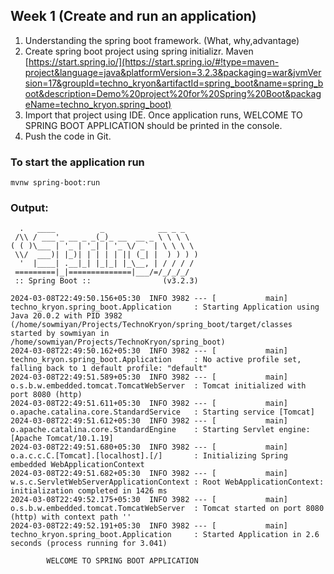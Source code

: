 ## Week 1 (Create and run an application)
1. Understanding the spring boot framework. (What, why,advantage)
2. Create spring boot project using spring initializr. Maven [https://start.spring.io/](https://start.spring.io/#!type=maven-project&language=java&platformVersion=3.2.3&packaging=war&jvmVersion=17&groupId=techno_kryon&artifactId=spring_boot&name=spring_boot&description=Demo%20project%20for%20Spring%20Boot&packageName=techno_kryon.spring_boot)
3. Import that project using IDE. Once application runs, WELCOME TO SPRING BOOT APPLICATION should be printed in the console.
4. Push the code in Git.

### To start the application run

`mvnw spring-boot:run`

### Output:

      .   ____          _            __ _ _
     /\\ / ___'_ __ _ _(_)_ __  __ _ \ \ \ \
    ( ( )\___ | '_ | '_| | '_ \/ _` | \ \ \ \
     \\/  ___)| |_)| | | | | || (_| |  ) ) ) )
      '  |____| .__|_| |_|_| |_\__, | / / / /
     =========|_|==============|___/=/_/_/_/
     :: Spring Boot ::                (v3.2.3)

    2024-03-08T22:49:50.156+05:30  INFO 3982 --- [           main] techno_kryon.spring_boot.Application     : Starting Application using Java 20.0.2 with PID 3982 (/home/sowmiyan/Projects/TechnoKryon/spring_boot/target/classes started by sowmiyan in /home/sowmiyan/Projects/TechnoKryon/spring_boot)
    2024-03-08T22:49:50.162+05:30  INFO 3982 --- [           main] techno_kryon.spring_boot.Application     : No active profile set, falling back to 1 default profile: "default"
    2024-03-08T22:49:51.589+05:30  INFO 3982 --- [           main] o.s.b.w.embedded.tomcat.TomcatWebServer  : Tomcat initialized with port 8080 (http)
    2024-03-08T22:49:51.611+05:30  INFO 3982 --- [           main] o.apache.catalina.core.StandardService   : Starting service [Tomcat]
    2024-03-08T22:49:51.612+05:30  INFO 3982 --- [           main] o.apache.catalina.core.StandardEngine    : Starting Servlet engine: [Apache Tomcat/10.1.19]
    2024-03-08T22:49:51.680+05:30  INFO 3982 --- [           main] o.a.c.c.C.[Tomcat].[localhost].[/]       : Initializing Spring embedded WebApplicationContext
    2024-03-08T22:49:51.682+05:30  INFO 3982 --- [           main] w.s.c.ServletWebServerApplicationContext : Root WebApplicationContext: initialization completed in 1426 ms
    2024-03-08T22:49:52.175+05:30  INFO 3982 --- [           main] o.s.b.w.embedded.tomcat.TomcatWebServer  : Tomcat started on port 8080 (http) with context path ''
    2024-03-08T22:49:52.191+05:30  INFO 3982 --- [           main] techno_kryon.spring_boot.Application     : Started Application in 2.6 seconds (process running for 3.041)

            WELCOME TO SPRING BOOT APPLICATION

